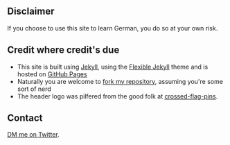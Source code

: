 ## Disclaimer

If you choose to use this site to learn German, you do so at your own risk.

## Credit where credit's due

* This site is built using [Jekyll](http://jekyllrb.com), using the [Flexible Jekyll](https://github.com/artemsheludko/flexible-jekyll) theme and is hosted on [GitHub Pages](https://pages.github.com)
* Naturally you are welcome to [fork my repository](https://github.com/pbrookes/pbrookes.github.io), assuming you're some sort of nerd
* The header logo was pilfered from the good folk at [crossed-flag-pins](http://www.crossed-flag-pins.com).

## Contact

[DM me on Twitter](https://twitter.com/HachingMonkey).
